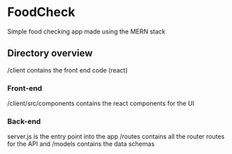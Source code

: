 # FoodCheck
Simple food checking app made using the MERN stack

## Directory overview
/client contains the front end code (react)

### Front-end

/client/src/components contains the react components for the UI

### Back-end

server.js is the entry point into the app
/routes contains all the router routes for the API and
/models contains the data schemas
